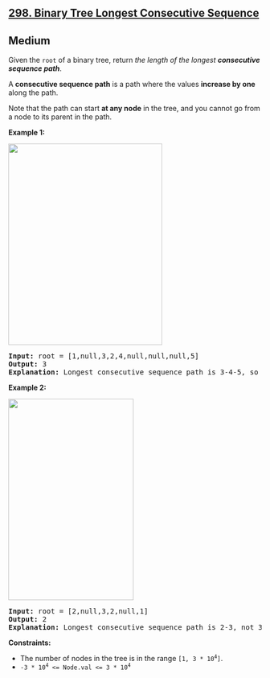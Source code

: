 ## [298. Binary Tree Longest Consecutive Sequence](https://leetcode.com/problems/binary-tree-longest-consecutive-sequence/description/)
## Medium
<p>Given the <code>root</code> of a binary tree, return <em>the length of the longest <strong>consecutive sequence path</strong></em>.</p>

<p>A <strong>consecutive sequence path</strong> is a path where the values <strong>increase by one</strong> along the path.</p>

<p>Note that the path can start <strong>at any node</strong> in the tree, and you cannot go from a node to its parent in the path.</p>


<p><strong class="example">Example 1:</strong></p>
<img alt="" src="https://assets.leetcode.com/uploads/2021/03/14/consec1-1-tree.jpg" style="width: 306px; height: 400px;">
<pre><strong>Input:</strong> root = [1,null,3,2,4,null,null,null,5]
<strong>Output:</strong> 3
<strong>Explanation:</strong> Longest consecutive sequence path is 3-4-5, so return 3.
</pre>

<p><strong class="example">Example 2:</strong></p>
<img alt="" src="https://assets.leetcode.com/uploads/2021/03/14/consec1-2-tree.jpg" style="width: 249px; height: 400px;">
<pre><strong>Input:</strong> root = [2,null,3,2,null,1]
<strong>Output:</strong> 2
<strong>Explanation:</strong> Longest consecutive sequence path is 2-3, not 3-2-1, so return 2.
</pre>


<p><strong>Constraints:</strong></p>

<ul>
	<li>The number of nodes in the tree is in the range <code>[1, 3 * 10<sup>4</sup>]</code>.</li>
	<li><code>-3 * 10<sup>4</sup> &lt;= Node.val &lt;= 3 * 10<sup>4</sup></code></li>
</ul>
